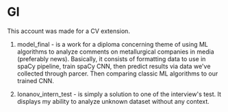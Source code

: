 # GI
This account was made for a CV extension. 
1) model_final - is a work for a diploma concerning theme of using ML algorithms to analyze comments on metallurgical companies in media (preferably news).
   Basically, it consists of formatting data to use in spaCy pipeline, train spaCy CNN, then predict results via data we've collected through parcer.
   Then comparing classic ML algorithms to our trained CNN.
   
2) Ionanov_intern_test - is simply a solution to one of the interview's test. It displays my ability to analyze unknown dataset without any context.
